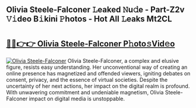 ## Olivia Steele-Falconer 𝙻eaked 𝙽u𝚍e - Part-Z2v 𝚅𝚒deo B𝚒kini 𝙿hotos - Hot All 𝙻eaks Mt2CL

# <h2><a href="http://ld0r7ic.urlbe.top/?page=Olivia+Steele-Falconer">🔗🔗👉👉 Olivia Steele-Falconer P𝚑oto𝚜Vid𝚎o</a></h2>

[![Olivia Steele-Falconer](https://i.imgur.com/eBuTRDB.gif)](http://ld0r7ic.urlbe.top/?page=Olivia+Steele-Falconer)
Olivia Steele-Falconer, a complex and elusive figure, resists easy understanding. Her unconventional way of creating an online presence has magnetized and offended viewers, igniting debates on consent, privacy, and the essence of virtual societies. Despite the uncertainty of her next actions, her impact on the digital realm is profound. With unwavering commitment and undeniable magnetism, Olivia Steele-Falconer impact on digital media is unstoppable.
